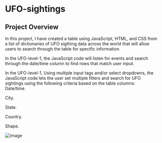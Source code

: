 # UFO-sightings
## Project Overview
In this project, I have created a table using JavaScript, HTML, and CSS from a list of dictionaries of UFO sigthing data across the world that will allow users to search through the table for specific information.   

In the UFO-level-1, the JavaScript code  will listen for events and search through the date/time column to find rows that match user input.  

In the UFO-level-1, Using multiple input tags and/or select dropdowns, the JavaScript code lets the user set multiple filters and search for UFO sightings using the following criteria based on the table columns:  
Date/time.

City.

State.

Country.

Shape. 

![image](https://user-images.githubusercontent.com/25073905/93371654-4e03d900-f818-11ea-8143-97a3b39f5acf.png)
